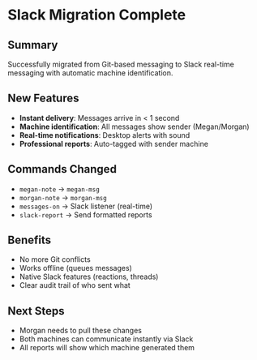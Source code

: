 # Slack Migration Complete

## Summary
Successfully migrated from Git-based messaging to Slack real-time messaging with automatic machine identification.

## New Features
- **Instant delivery**: Messages arrive in < 1 second
- **Machine identification**: All messages show sender (Megan/Morgan)
- **Real-time notifications**: Desktop alerts with sound
- **Professional reports**: Auto-tagged with sender machine

## Commands Changed
- `megan-note` → `megan-msg`
- `morgan-note` → `morgan-msg`
- `messages-on` → Slack listener (real-time)
- `slack-report` → Send formatted reports

## Benefits
- No more Git conflicts
- Works offline (queues messages)
- Native Slack features (reactions, threads)
- Clear audit trail of who sent what

## Next Steps
- Morgan needs to pull these changes
- Both machines can communicate instantly via Slack
- All reports will show which machine generated them